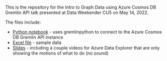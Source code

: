 This is the repository for the Intro to Graph Data using Azure Cosmos DB Gremlin API talk presented at Data Weekender CU5 on May 14, 2022.

The files include:

* [Python notebook](DataWeekender-DataLoad.ipynb) - uses gremlinpython to connect to the Azure Cosmos DB Gremlin API instance
* [Excel file](DataWeekender-SessionList.xlsx) - sample data
* [Slides](Intro%20to%20Graph%20Databases.pptx) - including a couple videos for Azure Data Explorer that are only showing the motions of what to do (no sound)
